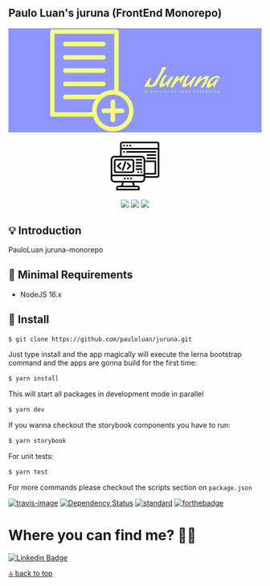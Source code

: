 ## Paulo Luan's juruna (FrontEnd Monorepo)

![Juruna Logo](.github/assets/logo.png)

<span id="top"></span>

<p align="center">
    <a href="#"><img src="https://github.com/pauloluan/assets/blob/master/back.png?raw=true" width="100"></a>
</p>

<p align="center">
    <a href="https://github.com/PauloLuan/juruna/actions/workflows/ci.yml"><img src="https://img.shields.io/github/workflow/status/pauloluan/juruna/ci?style=for-the-badge"></a>
    <a href="https://pt-br.reactjs.org/"><img src="https://img.shields.io/badge/ReactJS-17.x-blue?style=for-the-badge"></a>
    <a href="https://nodejs.org/en/"><img src="https://img.shields.io/badge/Node-16.x-green?style=for-the-badge"></a>
</p>

## 💡 Introduction

PauloLuan juruna-monorepo

## 📝 Minimal Requirements

- NodeJS 16.x

## 🚀 Install

```sh
$ git clone https://github.com/pauloluan/juruna.git
```

Just type install and the app magically will execute the lerna bootstrap command and the apps are gonna build for the first time: 

```sh
$ yarn install
```

This will start all packages in development mode in parallel

```sh
$ yarn dev
```

If you wanna checkout the storybook components you have to run:

```sh
$ yarn storybook
```

For unit tests:

```sh
$ yarn test
```

For more commands please checkout the scripts section on `package.json`

[![travis-image][travis-image]][travis-url] [![Dependency Status][daviddm-image]][daviddm-url] [![standard][standard-image]][standard-url] [![forthebadge][itworks-image]][itworks-url]

[travis-image]: https://img.shields.io/travis/pauloluan/juruna/master.svg?style=for-the-badge
[travis-url]: https://travis-ci.com/pauloluan/juruna
[daviddm-image]: https://img.shields.io/david/pauloluan/juruna.svg?style=for-the-badge
[daviddm-url]: https://david-dm.org/pauloluan/juruna
[standard-image]: https://img.shields.io/badge/code%20style-standard-brightgreen.svg?style=for-the-badge
[standard-url]: http://npm.im/standard
[itworks-image]: https://forthebadge.com/images/badges/it-works-why.svg
[itworks-url]: https://forthebadge.com

# Where you can find me? :man_technologist:

[![Linkedin Badge](https://img.shields.io/badge/-LinkedIn-blue?style=for-the-badge&logo=Linkedin&logoColor=white&link=https://bit.ly/pauloluan)](https://bit.ly/pauloluan)

[🔝 back to top](#top)
